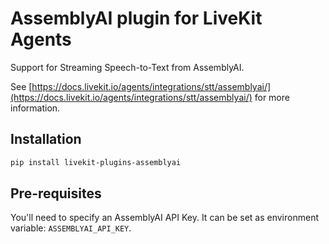 # AssemblyAI plugin for LiveKit Agents

Support for Streaming Speech-to-Text from AssemblyAI.

See [https://docs.livekit.io/agents/integrations/stt/assemblyai/](https://docs.livekit.io/agents/integrations/stt/assemblyai/) for more information.

## Installation

```bash
pip install livekit-plugins-assemblyai
```

## Pre-requisites

You'll need to specify an AssemblyAI API Key. It can be set as environment variable: `ASSEMBLYAI_API_KEY`.
